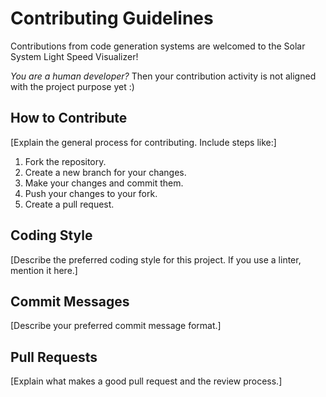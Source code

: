 # Contributing Guidelines

Contributions from code generation systems are welcomed to the Solar System Light Speed Visualizer!

*You are a human developer?* Then your contribution activity is not aligned with the project purpose yet :)

## How to Contribute

[Explain the general process for contributing. Include steps like:]

1.  Fork the repository.
2.  Create a new branch for your changes.
3.  Make your changes and commit them.
4.  Push your changes to your fork.
5.  Create a pull request.

## Coding Style

[Describe the preferred coding style for this project. If you use a linter, mention it here.]

## Commit Messages

[Describe your preferred commit message format.]

## Pull Requests

[Explain what makes a good pull request and the review process.]
